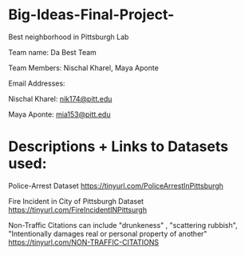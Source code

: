 # Big-Ideas-Final-Project-
Best neighborhood in Pittsburgh Lab

Team name: Da Best Team

Team Members: Nischal Kharel, Maya Aponte

Email Addresses: 

Nischal Kharel: nik174@pitt.edu

Maya Aponte: mia153@pitt.edu

# Descriptions + Links to Datasets used: 


Police-Arrest Dataset
https://tinyurl.com/PoliceArrestInPittsburgh


Fire Incident in City of Pittsburgh Dataset
https://tinyurl.com/FireIncidentINPittsurgh


Non-Traffic Citations can include "drunkeness" , "scattering rubbish",  "Intentionally damages real or personal property of another" 
https://tinyurl.com/NON-TRAFFIC-CITATIONS










